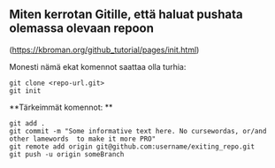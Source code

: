 ## Miten kerrotan Gitille, että haluat pushata olemassa olevaan repoon

(https://kbroman.org/github_tutorial/pages/init.html) 

Monesti nämä ekat komennot saattaa olla turhia: <br>
```
git clone <repo-url.git>
git init
```

**Tärkeimmät komennot: ** <br>
```
git add .
git commit -m "Some informative text here. No cursewordas, or/and other lamewords  to make it more PRO"
git remote add origin git@github.com:username/exiting_repo.git
git push -u origin someBranch
```
